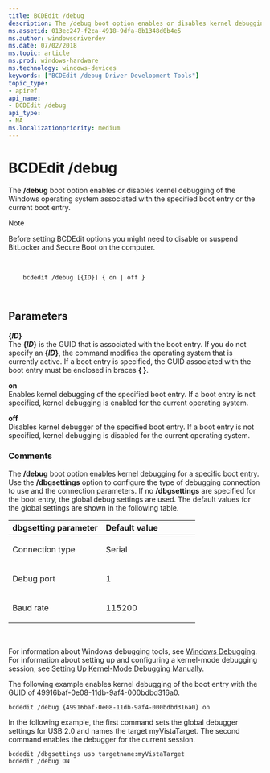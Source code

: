 ```yaml
---
title: BCDEdit /debug
description: The /debug boot option enables or disables kernel debugging of the Windows operating system associated with the specified boot entry or the current boot entry.
ms.assetid: 013ec247-f2ca-4918-9dfa-8b1348d0b4e5
ms.author: windowsdriverdev
ms.date: 07/02/2018
ms.topic: article
ms.prod: windows-hardware
ms.technology: windows-devices
keywords: ["BCDEdit /debug Driver Development Tools"]
topic_type:
- apiref
api_name:
- BCDEdit /debug
api_type:
- NA
ms.localizationpriority: medium
---
```


# BCDEdit /debug


The **/debug** boot option enables or disables kernel debugging of the Windows operating system associated with the specified boot entry or the current boot entry.

> [!NOTE]
> Before setting BCDEdit options you might need to disable or suspend BitLocker and Secure Boot on the computer.

 

``` syntax
    bcdedit /debug [{ID}] { on | off } 

   
```

Parameters
----------

**{***ID***}**   
The **{***ID***}** is the GUID that is associated with the boot entry. If you do not specify an **{***ID***}**, the command modifies the operating system that is currently active. If a boot entry is specified, the GUID associated with the boot entry must be enclosed in braces **{ }**.

 **on**   
Enables kernel debugging of the specified boot entry. If a boot entry is not specified, kernel debugging is enabled for the current operating system.

**off**   
Disables kernel debugger of the specified boot entry. If a boot entry is not specified, kernel debugging is disabled for the current operating system.

### Comments

The **/debug** boot option enables kernel debugging for a specific boot entry. Use the **/dbgsettings** option to configure the type of debugging connection to use and the connection parameters. If no **/dbgsettings** are specified for the boot entry, the global debug settings are used. The default values for the global settings are shown in the following table.

<table>
<colgroup>
<col width="50%" />
<col width="50%" />
</colgroup>
<thead>
<tr class="header">
<th align="left">dbgsetting parameter</th>
<th align="left">Default value</th>
</tr>
</thead>
<tbody>
<tr class="odd">
<td align="left"><p>Connection type</p></td>
<td align="left"><p>Serial</p></td>
</tr>
<tr class="even">
<td align="left"><p>Debug port</p></td>
<td align="left"><p>1</p></td>
</tr>
<tr class="odd">
<td align="left"><p>Baud rate</p></td>
<td align="left"><p>115200</p></td>
</tr>
</tbody>
</table>

 

For information about Windows debugging tools, see [Windows Debugging](https://msdn.microsoft.com/library/windows/hardware/ff551063). For information about setting up and configuring a kernel-mode debugging session, see [Setting Up Kernel-Mode Debugging Manually](https://msdn.microsoft.com/library/windows/hardware/hh439378).

The following example enables kernel debugging of the boot entry with the GUID of 49916baf-0e08-11db-9af4-000bdbd316a0.

```
bcdedit /debug {49916baf-0e08-11db-9af4-000bdbd316a0} on 
```

In the following example, the first command sets the global debugger settings for USB 2.0 and names the target myVistaTarget. The second command enables the debugger for the current session.

```
bcdedit /dbgsettings usb targetname:myVistaTarget 
bcdedit /debug ON 
```

 

 





